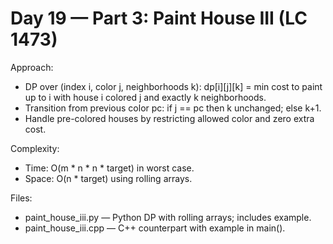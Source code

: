 # Day 19 — Part 3: Paint House III (LC 1473)

Approach:
- DP over (index i, color j, neighborhoods k): dp[i][j][k] = min cost to paint up to i with house i colored j and exactly k neighborhoods.
- Transition from previous color pc: if j == pc then k unchanged; else k+1.
- Handle pre-colored houses by restricting allowed color and zero extra cost.

Complexity:
- Time: O(m * n * n * target) in worst case.
- Space: O(n * target) using rolling arrays.

Files:
- paint_house_iii.py — Python DP with rolling arrays; includes example.
- paint_house_iii.cpp — C++ counterpart with example in main().
